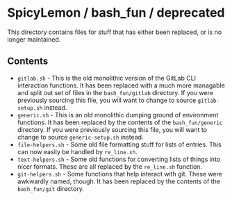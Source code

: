 # SpicyLemon / bash_fun / deprecated
This directory contains files for stuff that has either been replaced, or is no longer maintained.

## Contents

* `gitlab.sh` - This is the old monolithic version of the GitLab CLI interaction functions.
  It has been replaced with a much more managable and split out set of files in the `bash_fun/gitlab` directory.
  If you were previously sourcing this file, you will want to change to source `gitlab-setup.sh` instead.
* `generic.sh` - This is an old monolithic dumping ground of environment functions.
  It has been replaced by the contents of the `bash_fun/generic` directory.
  If you were previously sourcing this file, you will want to change to source `generic-setup.sh` instead.
* `file-helpers.sh` - Some old file formatting stuff for lists of entries. This can now easily be handled by `re_line.sh`.
* `text-helpers.sh` - Some old functions for converting lists of things into nicer formats. These are all replaced by the `re_line.sh` function.
* `git-helpers.sh` - Some functions that help interact with git. These were awkwardly named, though.
  It has been replaced by the contents of the `bash_fun/git` directory.

